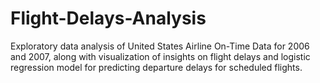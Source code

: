 # Flight-Delays-Analysis
Exploratory data analysis of United States Airline On-Time Data for 2006 and 2007, along with visualization of insights on flight delays and logistic regression model for predicting departure delays for scheduled flights.
